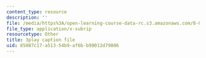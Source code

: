 ```yaml
---
content_type: resource
description: ''
file: /media/https%3A/open-learning-course-data-rc.s3.amazonaws.com/8-06-quantum-physics-iii-spring-2018/85087c17a51354b9af6bb99012d79806_xHE5uf-S9Iw.vtt
file_type: application/x-subrip
resourcetype: Other
title: 3play caption file
uid: 85087c17-a513-54b9-af6b-b99012d79806
---
```

